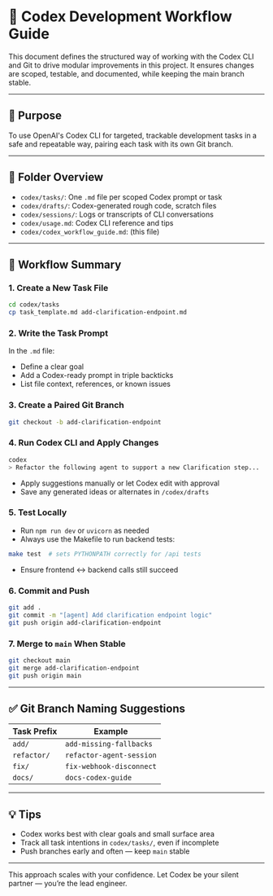 # 🤖 Codex Development Workflow Guide

This document defines the structured way of working with the Codex CLI and Git to drive modular improvements in this project. It ensures changes are scoped, testable, and documented, while keeping the main branch stable.

---

## 📌 Purpose
To use OpenAI's Codex CLI for targeted, trackable development tasks in a safe and repeatable way, pairing each task with its own Git branch.

---

## 🧱 Folder Overview
- `codex/tasks/`: One `.md` file per scoped Codex prompt or task
- `codex/drafts/`: Codex-generated rough code, scratch files
- `codex/sessions/`: Logs or transcripts of CLI conversations
- `codex/usage.md`: Codex CLI reference and tips
- `codex/codex_workflow_guide.md`: (this file)

---

## 🔁 Workflow Summary

### 1. **Create a New Task File**
```bash
cd codex/tasks
cp task_template.md add-clarification-endpoint.md
```

### 2. **Write the Task Prompt**
In the `.md` file:
- Define a clear goal
- Add a Codex-ready prompt in triple backticks
- List file context, references, or known issues

### 3. **Create a Paired Git Branch**
```bash
git checkout -b add-clarification-endpoint
```

### 4. **Run Codex CLI and Apply Changes**
```bash
codex
> Refactor the following agent to support a new Clarification step...
```
- Apply suggestions manually or let Codex edit with approval
- Save any generated ideas or alternates in `/codex/drafts`

### 5. **Test Locally**
- Run `npm run dev` or `uvicorn` as needed
- Always use the Makefile to run backend tests:
```bash
make test  # sets PYTHONPATH correctly for /api tests
```
- Ensure frontend ↔ backend calls still succeed

### 6. **Commit and Push**
```bash
git add .
git commit -m "[agent] Add clarification endpoint logic"
git push origin add-clarification-endpoint
```

### 7. **Merge to `main` When Stable**
```bash
git checkout main
git merge add-clarification-endpoint
git push origin main
```

---

## ✅ Git Branch Naming Suggestions
| Task Prefix  | Example                    |
|--------------|-----------------------------|
| `add/`       | `add-missing-fallbacks`     |
| `refactor/`  | `refactor-agent-session`    |
| `fix/`       | `fix-webhook-disconnect`    |
| `docs/`      | `docs-codex-guide`          |

---

## 💡 Tips
- Codex works best with clear goals and small surface area
- Track all task intentions in `codex/tasks/`, even if incomplete
- Push branches early and often — keep `main` stable

---

This approach scales with your confidence. Let Codex be your silent partner — you’re the lead engineer.
